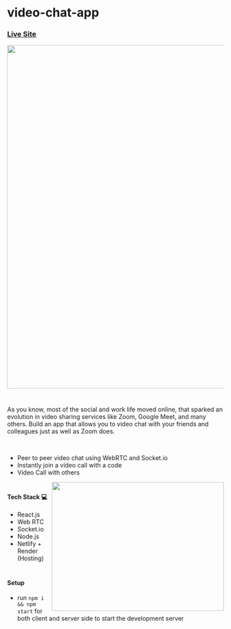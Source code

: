 # video-chat-app
### [Live Site](https://video-chat-webapp.vercel.app/)
<img style="text-align:center" src="https://user-images.githubusercontent.com/81709725/126911393-0ce3de2d-912b-4d96-be30-453d7bd207f6.png" width=800px/>

#

As you know, most of the social and work life moved online, that sparked an evolution in video sharing services like Zoom, Google Meet, and many others.
Build an app that allows you to video chat with your friends and colleagues just as well as Zoom does.

<br/>

* Peer to peer video chat using WebRTC and Socket.io
* Instantly join a video call with a code
* Video Call with others
<img align="right" src="https://user-images.githubusercontent.com/81709725/126911301-f2013b88-c3bd-4bed-9424-7472e99f7163.png" width="400" height="300"/>

#

#### Tech Stack 💻
- React.js
- Web RTC
- Socket.io
- Node.js
- Netlify + Render (Hosting)

#

#### Setup
- run ```npm i && npm start``` for both client and server side to start the development server

#

